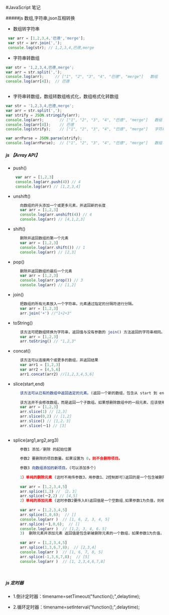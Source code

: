 #JavaScript 笔记

#####js 数组,字符串,json互相转换
  * 数组转字符串
  ```javascript
   var arr = [1,2,3,4,'巴德','merge'];
   var str = arr.join(',');
   console.log(str); // 1,2,3,4,巴德,merge
```
 * 字符串转数组
 ```javascript
var str = '1,2,3,4,巴德,merge';
var arr = str.split(',');
console.log(arr);     // ["1", "2", "3", "4", "巴德", "merge"]   数组
console.log(arr[4]);  // 巴德
  
```

* 字符串转数组，数组转数组格式化，数组格式化转数组
```javascript
var str = '1,2,3,4,巴德,merge';
var arr = str.split(',');
var strify = JSON.stringify(arr);
console.log(arr);       // ["1", "2", "3", "4", "巴德", "merge"]   数组
console.log(arr[4]);    // 巴德
console.log(strify);    // ["1", "2", "3", "4", "巴德", "merge"]   字符串

var arrParse = JSON.parse(strify);
console.log(arrParse);  // ["1", "2", "3", "4", "巴德", "merge"]   数组
```

##### js 【Array API】
  
* push()
   ```javascript
    var arr = [1,2,3]
    console.log(arr.push(4)) // 4
    console.log(arr) // [1,2,3,4]
   ```
* unshift()
  ```javascript
     向数组的开头添加一个或更多元素，并返回新的长度
     var arr = [1,2,3] 
     console.log(arr.unshift(4)) // 4
     console.log(arr) // [4,1,2,3]
  ```
* shift()
  ```javascript
     删除并返回数组的第一个元素
     var arr = [1,2,3] 
     console.log(arr.shift()) // 1
     console.log(arr) // [2,3]
  ```
* pop() 
  ```javascript
     删除并返回数组的最后一个元素
     var arr = [1,2,3] 
     console.log(arr.prop()) // 3
     console.log(arr) // [1,2]
  ``` 
* join()   
  ```javascript
     把数组的所有元素放入一个字符串。元素通过指定的分隔符进行分隔。
     var arr = [1,2,3] 
     arr.join('+') //"1+2+3"
  ```
* toString()
  ```javascript
     该方法可把数组转换为字符串，返回值与没有参数的 join() 方法返回的字符串相同。
     var arr = [1,2,3] 
     arr.toString() // "1,2,3"
  ```
* concat()
  ```javascript
     该方法可以连接两个或更多的数组，并返回结果
     var arr1 = [1,2,3] 
     var arr2 = [4,5,6]
     arr1.concat(arr2) //[1,2,3,4,5,6] 
  ```
* slice(start,end)
  ```javascript
     该方法可从已有的数组中返回选定的元素。(返回一个新的数组，包含从 start 到 end （不包括该元素）的 arrayObject 中的元素。),不传参返回整个数组，传入负值(等价于负值＋数组长度的位置开始)
     
     该方法并不会修改数组，而是返回一个子数组。如果想删除数组中的一段元素，应该使用方法 Array.splice()。
     var arr = [1,2,3] 
     arr.slice(1) // [2,3]
     arr.slice(0,2) // [1,2]
     arr.slice() // [1,2，3]
     arr.slice(－1) // [3]
    
  ```
* splice(arg1,arg2,arg3)
  ```javascript 
     参数1 添加／删除 的起始位置
     
     参数2 要删除的项目数量。如果设置为 0，则不会删除项目。
     
     参数3 向数组添加的新项目。(可以添加多个)
     
     1）单纯的删除元素 (这时不用传参数3，用参数1、2控制即可)返回的是一个包含被删除元素的数组,如果参数1为负值，则相当于从参数1+数组长度的位置开始删除。
     
     var arr = [1,2,3,4,5]
     arr.splice(1,2) // ［2，3］
     arr.splice(－2,2) // [4,5] 
     2）单纯的添加元素 (这时参数2要传入0)返回值是一个空数组,如果参数1为负值，则相当于从参数1+数组长度的位置开始添加。
     
     var arr = [1,2,3,4,5]
     arr.splice(1,0,6);  // []
     console.log(arr )  // [1, 6, 2, 3, 4, 5]
     arr.splice(－1,0,6);  // []
     console.log(arr )  // [1,2, 3, 4, 6，5]
     3)  删除元素并添加元素 返回值是包含新被删除元素的一个数组，如果参数1为负值，则相当于从参数1+数组长度的位置开始删除/添加。
     
     var arr = [1,2,3,4,5]
     arr.splice(1,3,6,7,8);  // [2,3,4]
     console.log(arr )  // [1, 6, 7, 8, 5]
     arr.splice(-1,3,6,7,8);  // [5]
     console.log(arr )  // [1, 2,3,4,6,7,8]
     
     
  ```
##### js 定时器
  * 1.倒计定时器：timename=setTimeout("function();",delaytime);
    
  *  2.循环定时器：timename=setInterval("function();",delaytime);


